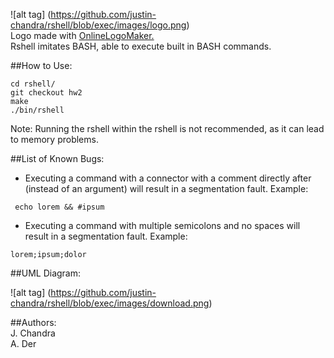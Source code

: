 
![alt tag] (https://github.com/justin-chandra/rshell/blob/exec/images/logo.png)  
Logo made with [OnlineLogoMaker.](http://www.onlinelogomaker.com/logomaker/#)  
Rshell imitates BASH, able to execute built in BASH commands.  

##How to Use:  
```
cd rshell/  
git checkout hw2  
make  
./bin/rshell  
```    
Note: Running the rshell within the rshell is not recommended, as it can lead to memory problems.
  
##List of Known Bugs:  
* Executing a command with a connector with a comment directly after (instead of an argument) will result in a segmentation fault. Example:
```
 echo lorem && #ipsum
```

* Executing a command with multiple semicolons and no spaces will result in a segmentation fault. Example: 
```  
lorem;ipsum;dolor
```  
  
##UML Diagram:  
  
![alt tag] (https://github.com/justin-chandra/rshell/blob/exec/images/download.png) 



##Authors:  
J. Chandra  
A. Der
